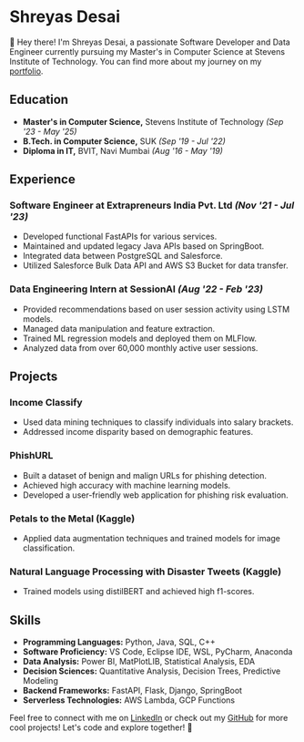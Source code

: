 # Shreyas Desai

👋 Hey there! I'm Shreyas Desai, a passionate Software Developer and Data Engineer currently pursuing my Master's in Computer Science at Stevens Institute of Technology. You can find more about my journey on my [portfolio](https://shreyas-desai.github.io).

## Education
- **Master's in Computer Science,** Stevens Institute of Technology *(Sep '23 - May '25)*
- **B.Tech. in Computer Science,** SUK *(Sep '19 - Jul '22)*
- **Diploma in IT,** BVIT, Navi Mumbai *(Aug '16 - May '19)*

## Experience
### Software Engineer at Extrapreneurs India Pvt. Ltd *(Nov '21 - Jul '23)*
- Developed functional FastAPIs for various services.
- Maintained and updated legacy Java APIs based on SpringBoot.
- Integrated data between PostgreSQL and Salesforce.
- Utilized Salesforce Bulk Data API and AWS S3 Bucket for data transfer.

### Data Engineering Intern at SessionAI *(Aug '22 - Feb '23)*
- Provided recommendations based on user session activity using LSTM models.
- Managed data manipulation and feature extraction.
- Trained ML regression models and deployed them on MLFlow.
- Analyzed data from over 60,000 monthly active user sessions.

## Projects
### Income Classify
- Used data mining techniques to classify individuals into salary brackets.
- Addressed income disparity based on demographic features.

### PhishURL
- Built a dataset of benign and malign URLs for phishing detection.
- Achieved high accuracy with machine learning models.
- Developed a user-friendly web application for phishing risk evaluation.

### Petals to the Metal (Kaggle)
- Applied data augmentation techniques and trained models for image classification.

### Natural Language Processing with Disaster Tweets (Kaggle)
- Trained models using distilBERT and achieved high f1-scores.

## Skills
- **Programming Languages:** Python, Java, SQL, C++
- **Software Proficiency:** VS Code, Eclipse IDE, WSL, PyCharm, Anaconda
- **Data Analysis:** Power BI, MatPlotLIB, Statistical Analysis, EDA
- **Decision Sciences:** Quantitative Analysis, Decision Trees, Predictive Modeling
- **Backend Frameworks:** FastAPI, Flask, Django, SpringBoot
- **Serverless Technologies:** AWS Lambda, GCP Functions

Feel free to connect with me on [LinkedIn](https://www.linkedin.com/in/shreyas-desai/) or check out my [GitHub](https://github.com/shreyas-desai/) for more cool projects! Let's code and explore together! 🚀
